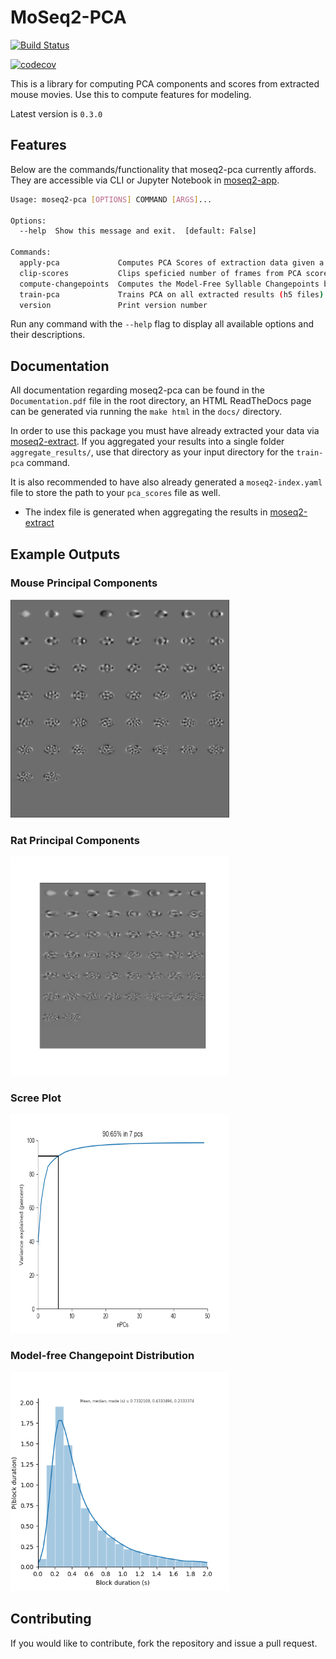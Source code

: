 # MoSeq2-PCA

[![Build Status](https://travis-ci.com/dattalab/moseq2-pca.svg?token=gvoikVySDHEmvHT7Dbed&branch=master)](https://travis-ci.com/dattalab/moseq2-pca) 

[![codecov](https://codecov.io/gh/dattalab/moseq2-pca/branch/master/graph/badge.svg?token=OLbqEbHHNP)](https://codecov.io/gh/dattalab/moseq2-pca)

This is a library for computing PCA components and scores from extracted mouse movies.  Use this to compute features for modeling.

Latest version is `0.3.0`

## Features
Below are the commands/functionality that moseq2-pca currently affords. 
They are accessible via CLI or Jupyter Notebook in [moseq2-app](https://github.com/dattalab/moseq2-app/tree/release).
```bash
Usage: moseq2-pca [OPTIONS] COMMAND [ARGS]...

Options:
  --help  Show this message and exit.  [default: False]

Commands:
  apply-pca             Computes PCA Scores of extraction data given a...
  clip-scores           Clips speficied number of frames from PCA scores at...
  compute-changepoints  Computes the Model-Free Syllable Changepoints based...
  train-pca             Trains PCA on all extracted results (h5 files) in...
  version               Print version number

```

Run any command with the `--help` flag to display all available options and their descriptions.

## Documentation

All documentation regarding moseq2-pca can be found in the `Documentation.pdf` file in the root directory,
an HTML ReadTheDocs page can be generated via running the `make html` in the `docs/` directory.

In order to use this package you must have already extracted your data via [moseq2-extract](https://github.com/dattalab/moseq2-extract).
If you aggregated your results into a single folder `aggregate_results/`, use that directory as your input directory 
for the `train-pca` command. 

It is also recommended to have also already generated a `moseq2-index.yaml` file to store the path to your `pca_scores` 
file as well.
 - The index file is generated when aggregating the results in [moseq2-extract](https://github.com/dattalab/moseq2-extract/tree/release) 

## Example Outputs

### Mouse Principal Components
<img src="https://github.com/dattalab/moseq2-pca/blob/test-suite/media/Components_Ex.png" width=350 height=350>

### Rat Principal Components
<img src="https://github.com/dattalab/moseq2-pca/blob/test-suite/media/rat_components.png" width=350 height=350>

### Scree Plot
<img src="https://github.com/dattalab/moseq2-pca/blob/test-suite/media/Scree_Ex.png" width=350 height=350>

### Model-free Changepoint Distribution
<img src="https://github.com/dattalab/moseq2-pca/blob/test-suite/media/CP_Ex.png" width=350 height=350>

## Contributing

If you would like to contribute, fork the repository and issue a pull request.
